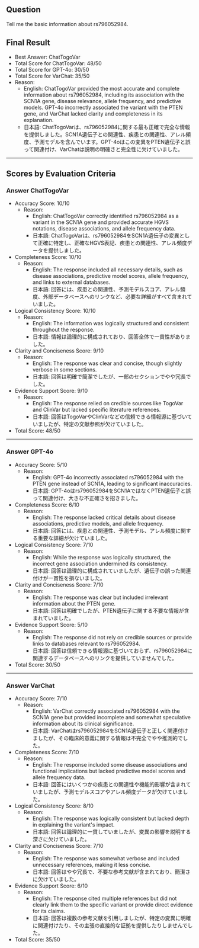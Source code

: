 ## Question

Tell me the basic information about rs796052984.

## Final Result

- Best Answer: ChatTogoVar
- Total Score for ChatTogoVar: 48/50
- Total Score for GPT-4o: 30/50
- Total Score for VarChat: 35/50
- Reason:
  - English: ChatTogoVar provided the most accurate and complete information about rs796052984, including its association with the SCN1A gene, disease relevance, allele frequency, and predictive models. GPT-4o incorrectly associated the variant with the PTEN gene, and VarChat lacked clarity and completeness in its explanation.
  - 日本語: ChatTogoVarは、rs796052984に関する最も正確で完全な情報を提供しました。SCN1A遺伝子との関連性、疾患との関連性、アレル頻度、予測モデルを含んでいます。GPT-4oはこの変異をPTEN遺伝子と誤って関連付け、VarChatは説明の明確さと完全性に欠けていました。

---

## Scores by Evaluation Criteria

### Answer ChatTogoVar
- Accuracy Score: 10/10
  - Reason: 
    - English: ChatTogoVar correctly identified rs796052984 as a variant in the SCN1A gene and provided accurate HGVS notations, disease associations, and allele frequency data.
    - 日本語: ChatTogoVarは、rs796052984をSCN1A遺伝子の変異として正確に特定し、正確なHGVS表記、疾患との関連性、アレル頻度データを提供しました。
- Completeness Score: 10/10
  - Reason: 
    - English: The response included all necessary details, such as disease associations, predictive model scores, allele frequency, and links to external databases.
    - 日本語: 回答には、疾患との関連性、予測モデルスコア、アレル頻度、外部データベースへのリンクなど、必要な詳細がすべて含まれていました。
- Logical Consistency Score: 10/10
  - Reason: 
    - English: The information was logically structured and consistent throughout the response.
    - 日本語: 情報は論理的に構成されており、回答全体で一貫性がありました。
- Clarity and Conciseness Score: 9/10
  - Reason: 
    - English: The response was clear and concise, though slightly verbose in some sections.
    - 日本語: 回答は明確で簡潔でしたが、一部のセクションでやや冗長でした。
- Evidence Support Score: 9/10
  - Reason: 
    - English: The response relied on credible sources like TogoVar and ClinVar but lacked specific literature references.
    - 日本語: 回答はTogoVarやClinVarなどの信頼できる情報源に基づいていましたが、特定の文献参照が欠けていました。
- Total Score: 48/50

---

### Answer GPT-4o
- Accuracy Score: 5/10
  - Reason: 
    - English: GPT-4o incorrectly associated rs796052984 with the PTEN gene instead of SCN1A, leading to significant inaccuracies.
    - 日本語: GPT-4oはrs796052984をSCN1AではなくPTEN遺伝子と誤って関連付け、大きな不正確さを招きました。
- Completeness Score: 6/10
  - Reason: 
    - English: The response lacked critical details about disease associations, predictive models, and allele frequency.
    - 日本語: 回答には、疾患との関連性、予測モデル、アレル頻度に関する重要な詳細が欠けていました。
- Logical Consistency Score: 7/10
  - Reason: 
    - English: While the response was logically structured, the incorrect gene association undermined its consistency.
    - 日本語: 回答は論理的に構成されていましたが、遺伝子の誤った関連付けが一貫性を損ないました。
- Clarity and Conciseness Score: 7/10
  - Reason: 
    - English: The response was clear but included irrelevant information about the PTEN gene.
    - 日本語: 回答は明確でしたが、PTEN遺伝子に関する不要な情報が含まれていました。
- Evidence Support Score: 5/10
  - Reason: 
    - English: The response did not rely on credible sources or provide links to databases relevant to rs796052984.
    - 日本語: 回答は信頼できる情報源に基づいておらず、rs796052984に関連するデータベースへのリンクを提供していませんでした。
- Total Score: 30/50

---

### Answer VarChat
- Accuracy Score: 7/10
  - Reason: 
    - English: VarChat correctly associated rs796052984 with the SCN1A gene but provided incomplete and somewhat speculative information about its clinical significance.
    - 日本語: VarChatはrs796052984をSCN1A遺伝子と正しく関連付けましたが、その臨床的意義に関する情報は不完全でやや推測的でした。
- Completeness Score: 7/10
  - Reason: 
    - English: The response included some disease associations and functional implications but lacked predictive model scores and allele frequency data.
    - 日本語: 回答にはいくつかの疾患との関連性や機能的影響が含まれていましたが、予測モデルスコアやアレル頻度データが欠けていました。
- Logical Consistency Score: 8/10
  - Reason: 
    - English: The response was logically consistent but lacked depth in explaining the variant's impact.
    - 日本語: 回答は論理的に一貫していましたが、変異の影響を説明する深さに欠けていました。
- Clarity and Conciseness Score: 7/10
  - Reason: 
    - English: The response was somewhat verbose and included unnecessary references, making it less concise.
    - 日本語: 回答はやや冗長で、不要な参考文献が含まれており、簡潔さに欠けていました。
- Evidence Support Score: 6/10
  - Reason: 
    - English: The response cited multiple references but did not clearly link them to the specific variant or provide direct evidence for its claims.
    - 日本語: 回答は複数の参考文献を引用しましたが、特定の変異に明確に関連付けたり、その主張の直接的な証拠を提供したりしませんでした。
- Total Score: 35/50